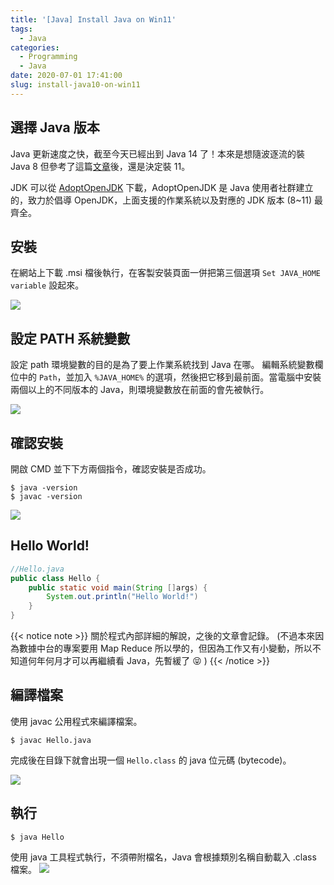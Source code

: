 ```yaml
---
title: '[Java] Install Java on Win11'
tags:
  - Java
categories:
  - Programming
  - Java
date: 2020-07-01 17:41:00
slug: install-java10-on-win11
---
```

## 選擇 Java 版本
Java 更新速度之快，截至今天已經出到 Java 14 了！本來是想隨波逐流的裝 Java 8 但參考了這篇[文章](https://medium.com/swlh/why-do-people-stick-with-java8-acb95ef65f0c)後，還是決定裝 11。 
<!--more-->
JDK 可以從 [AdoptOpenJDK](https://adoptopenjdk.net/releases.html) 下載，AdoptOpenJDK 是 Java 使用者社群建立的，致力於倡導 OpenJDK，上面支援的作業系統以及對應的 JDK 版本 (8~11) 最齊全。

## 安裝
在網站上下載 .msi 檔後執行，在客製安裝頁面一併把第三個選項 `Set JAVA_HOME variable` 設起來。

![](https://imgur.com/Ue4j8TH.png)

## 設定 PATH 系統變數
設定 path 環境變數的目的是為了要上作業系統找到 Java 在哪。
編輯系統變數欄位中的 `Path`，並加入 `%JAVA_HOME%` 的選項，然後把它移到最前面。當電腦中安裝兩個以上的不同版本的 Java，則環境變數放在前面的會先被執行。

![](https://imgur.com/Em1c46E.png)

## 確認安裝
開啟 CMD 並下下方兩個指令，確認安裝是否成功。
```
$ java -version
$ javac -version
```

![](https://imgur.com/G8DUM6M.png)

## Hello World!
```java
//Hello.java
public class Hello {
    public static void main(String []args) {
        System.out.println("Hello World!")
    }
}
```
{{< notice note >}}
關於程式內部詳細的解說，之後的文章會記錄。
(不過本來因為數據中台的專案要用 Map Reduce 所以學的，但因為工作又有小變動，所以不知道何年何月才可以再繼續看 Java，先暫緩了 :stuck_out_tongue_closed_eyes: )
{{< /notice >}}

## 編譯檔案
使用 javac 公用程式來編譯檔案。
```
$ javac Hello.java
```
完成後在目錄下就會出現一個 `Hello.class` 的 java 位元碼 (bytecode)。

![](https://imgur.com/YHyPdOX.png)

## 執行
```
$ java Hello
```
使用 java 工具程式執行，不須帶附檔名，Java 會根據類別名稱自動載入 .class 檔案。
![](https://imgur.com/M4ZkQXa.png)